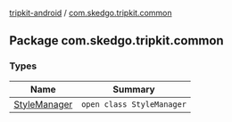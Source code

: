 [tripkit-android](../index.md) / [com.skedgo.tripkit.common](./index.md)

## Package com.skedgo.tripkit.common

### Types

| Name | Summary |
|---|---|
| [StyleManager](-style-manager/index.md) | `open class StyleManager` |
